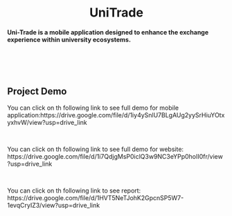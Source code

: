 <h1 align="center">UniTrade</h1> 
<h4 align="left">Uni-Trade is a mobile application designed to enhance the exchange experience within university ecosystems.</h4> 
<br><br><br>
<h2 align="left"> Project Demo</h2> 
<p> You can click on th following link to see full demo for mobile application:https://drive.google.com/file/d/1iy4ySnlU7BLgAUg2yySrHiuYOtxyxhvW/view?usp=drive_link</p>
<br>
<p> You can click on th following link to see full demo for website: https://drive.google.com/file/d/1i7QdjgMsP0iclQ3w9NC3eYPp0hoII0fr/view?usp=drive_link</p>
<br>
<p> You can click on th following link to see report: https://drive.google.com/file/d/1HVT5NeTJohK2GpcnSP5W7-1evqCryIZ3/view?usp=drive_link</p>
